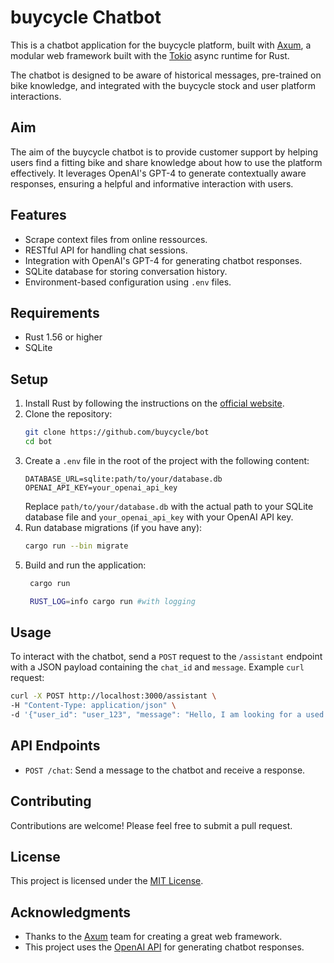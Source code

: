 # buycycle Chatbot
This is a chatbot application for the buycycle platform, built with [Axum](https://github.com/tokio-rs/axum), a modular web framework built with the [Tokio](https://tokio.rs/) async runtime for Rust.

The chatbot is designed to be aware of historical messages, pre-trained on bike knowledge, and integrated with the buycycle stock and user platform interactions.

## Aim
The aim of the buycycle chatbot is to provide customer support by helping users find a fitting bike and share knowledge about how to use the platform effectively. It leverages OpenAI's GPT-4 to generate contextually aware responses, ensuring a helpful and informative interaction with users.

## Features
- Scrape context files from online ressources.
- RESTful API for handling chat sessions.
- Integration with OpenAI's GPT-4 for generating chatbot responses.
- SQLite database for storing conversation history.
- Environment-based configuration using `.env` files.

## Requirements
- Rust 1.56 or higher
- SQLite

## Setup
1. Install Rust by following the instructions on the [official website](https://www.rust-lang.org/tools/install).
2. Clone the repository:
   ```sh
   git clone https://github.com/buycycle/bot
   cd bot
   ```
3. Create a `.env` file in the root of the project with the following content:
   ```env
   DATABASE_URL=sqlite:path/to/your/database.db
   OPENAI_API_KEY=your_openai_api_key
   ```
   Replace `path/to/your/database.db` with the actual path to your SQLite database file and `your_openai_api_key` with your OpenAI API key.
4. Run database migrations (if you have any):
   ```sh
   cargo run --bin migrate
   ```
5. Build and run the application:
   ```sh
    cargo run

    RUST_LOG=info cargo run #with logging
   ```

## Usage
To interact with the chatbot, send a `POST` request to the `/assistant` endpoint with a JSON payload containing the `chat_id` and `message`.
Example `curl` request:
```sh
curl -X POST http://localhost:3000/assistant \
-H "Content-Type: application/json" \
-d '{"user_id": "user_123", "message": "Hello, I am looking for a used bike."}'
```

## API Endpoints
- `POST /chat`: Send a message to the chatbot and receive a response.

## Contributing
Contributions are welcome! Please feel free to submit a pull request.

## License
This project is licensed under the [MIT License](LICENSE).

## Acknowledgments
- Thanks to the [Axum](https://github.com/tokio-rs/axum) team for creating a great web framework.
- This project uses the [OpenAI API](https://beta.openai.com/) for generating chatbot responses.


